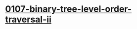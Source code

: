 # [0107-binary-tree-level-order-traversal-ii](https://leetcode.com/problems/binary-tree-level-order-traversal-ii)